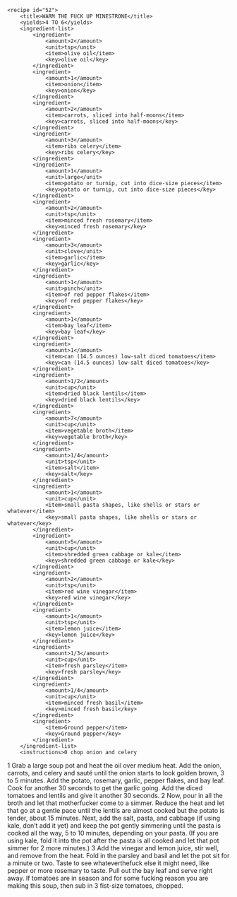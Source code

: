 <?xml version="1.0" encoding="UTF-8"?>
<!DOCTYPE gourmetDoc>
<gourmetDoc>

	<recipe id="52">
		<title>WARM THE FUCK UP MINESTRONE</title>
		<yields>4 TO 6</yields>
		<ingredient-list>
			<ingredient>
				<amount>2</amount>
				<unit>tsp</unit>
				<item>olive oil</item>
				<key>olive oil</key>
			</ingredient>
			<ingredient>
				<amount>1</amount>
				<item>onion</item>
				<key>onion</key>
			</ingredient>
			<ingredient>
				<amount>2</amount>
				<item>carrots, sliced into half-moons</item>
				<key>carrots, sliced into half-moons</key>
			</ingredient>
			<ingredient>
				<amount>3</amount>
				<item>ribs celery</item>
				<key>ribs celery</key>
			</ingredient>
			<ingredient>
				<amount>1</amount>
				<unit>large</unit>
				<item>potato or turnip, cut into dice-size pieces</item>
				<key>potato or turnip, cut into dice-size pieces</key>
			</ingredient>
			<ingredient>
				<amount>2</amount>
				<unit>tsp</unit>
				<item>minced fresh rosemary</item>
				<key>minced fresh rosemary</key>
			</ingredient>
			<ingredient>
				<amount>3</amount>
				<unit>clove</unit>
				<item>garlic</item>
				<key>garlic</key>
			</ingredient>
			<ingredient>
				<amount>1</amount>
				<unit>pinch</unit>
				<item>of red pepper flakes</item>
				<key>of red pepper flakes</key>
			</ingredient>
			<ingredient>
				<amount>1</amount>
				<item>bay leaf</item>
				<key>bay leaf</key>
			</ingredient>
			<ingredient>
				<amount>1</amount>
				<item>can (14.5 ounces) low-salt diced tomatoes</item>
				<key>can (14.5 ounces) low-salt diced tomatoes</key>
			</ingredient>
			<ingredient>
				<amount>1/2</amount>
				<unit>cup</unit>
				<item>dried black lentils</item>
				<key>dried black lentils</key>
			</ingredient>
			<ingredient>
				<amount>7</amount>
				<unit>cup</unit>
				<item>vegetable broth</item>
				<key>vegetable broth</key>
			</ingredient>
			<ingredient>
				<amount>1/4</amount>
				<unit>tsp</unit>
				<item>salt</item>
				<key>salt</key>
			</ingredient>
			<ingredient>
				<amount>1</amount>
				<unit>cup</unit>
				<item>small pasta shapes, like shells or stars or whatever</item>
				<key>small pasta shapes, like shells or stars or whatever</key>
			</ingredient>
			<ingredient>
				<amount>5</amount>
				<unit>cup</unit>
				<item>shredded green cabbage or kale</item>
				<key>shredded green cabbage or kale</key>
			</ingredient>
			<ingredient>
				<amount>2</amount>
				<unit>tsp</unit>
				<item>red wine vinegar</item>
				<key>red wine vinegar</key>
			</ingredient>
			<ingredient>
				<amount>1</amount>
				<unit>tsp</unit>
				<item>lemon juice</item>
				<key>lemon juice</key>
			</ingredient>
			<ingredient>
				<amount>1/3</amount>
				<unit>cup</unit>
				<item>fresh parsley</item>
				<key>fresh parsley</key>
			</ingredient>
			<ingredient>
				<amount>1/4</amount>
				<unit>cup</unit>
				<item>minced fresh basil</item>
				<key>minced fresh basil</key>
			</ingredient>
			<ingredient>
				<item>Ground pepper</item>
				<key>Ground pepper</key>
			</ingredient>
		</ingredient-list>
		<instructions>0 chop onion and celery
1 Grab a large soup pot and heat the oil over medium heat. Add the onion, carrots, and celery
and sauté until the onion starts to look golden brown, 3 to 5 minutes. Add the potato,
rosemary, garlic, pepper flakes, and bay leaf. Cook for another 30 seconds to get the garlic
going. Add the diced tomatoes and lentils and give it another 30 seconds.
2 Now, pour in all the broth and let that motherfucker come to a simmer. Reduce the heat and
let that go at a gentle pace until the lentils are almost cooked but the potato is tender, about
15 minutes. Next, add the salt, pasta, and cabbage (if using kale, don’t add it yet) and keep the
pot gently simmering until the pasta is cooked all the way, 5 to 10 minutes, depending on your
pasta. (If you are using kale, fold it into the pot after the pasta is all cooked and let that pot
simmer for 2 more minutes.)
3 Add the vinegar and lemon juice, stir well, and remove from the heat. Fold in the parsley and
basil and let the pot sit for a minute or two. Taste to see whateverthefuck else it might need,
like pepper or more rosemary to taste. Pull out the bay leaf and serve right away.</instructions>
		<modifications>If tomatoes are in season and for some fucking reason you are making this soup, then sub in 3 fist-size tomatoes,
chopped.</modifications>
	</recipe>

</gourmetDoc>